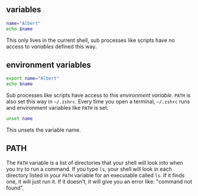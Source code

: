 ## variables
```bash
name="Albert"
echo $name
```
This only lives in the current shell, sub processes like scripts have no access to _variables_ defined this way.

## environment variables
```bash
export name="Albert"
echo $name
```
Sub processes like scripts have access to this _environment variable_. `PATH` is also set this way in `~/.zshrc`. 
Every time you open a terminal, `~/.zshrc` runs and environment variables like `PATH` is set.

```bash
unset name
```
This unsets the variable name.
## PATH
The `PATH` variable is a list of directories that your shell will look into when you try to run a command. If you type `ls`, your shell will look in each directory listed in your `PATH` variable for an executable called `ls`. If it finds one, it will just run it. If it doesn't, it will give you an error like: "command not found".
